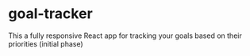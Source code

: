 # goal-tracker

This a fully responsive React app for tracking your goals based on their priorities (initial phase)
